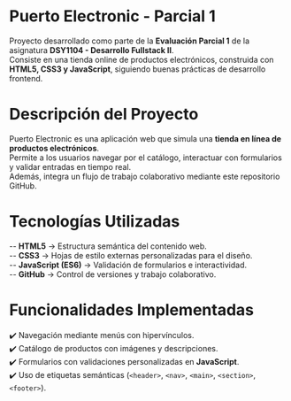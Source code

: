 # Puerto Electronic - Parcial 1 

Proyecto desarrollado como parte de la **Evaluación Parcial 1** de la asignatura **DSY1104 - Desarrollo Fullstack II**.  
Consiste en una tienda online de productos electrónicos, construida con **HTML5, CSS3 y JavaScript**, siguiendo buenas prácticas de desarrollo frontend.

# Descripción del Proyecto
Puerto Electronic es una aplicación web que simula una **tienda en línea de productos electrónicos**.  
Permite a los usuarios navegar por el catálogo, interactuar con formularios y validar entradas en tiempo real.  
Además, integra un flujo de trabajo colaborativo mediante este repositorio GitHub.

# Tecnologías Utilizadas
-- **HTML5** → Estructura semántica del contenido web.  
-- **CSS3** → Hojas de estilo externas personalizadas para el diseño.  
-- **JavaScript (ES6)** → Validación de formularios e interactividad.  
-- **GitHub** → Control de versiones y trabajo colaborativo.  

# Funcionalidades Implementadas
✔️ Navegación mediante menús con hipervínculos.  
✔️ Catálogo de productos con imágenes y descripciones.  
✔️ Formularios con validaciones personalizadas en **JavaScript**.  
✔️ Uso de etiquetas semánticas (`<header>`, `<nav>`, `<main>`, `<section>`, `<footer>`).  

